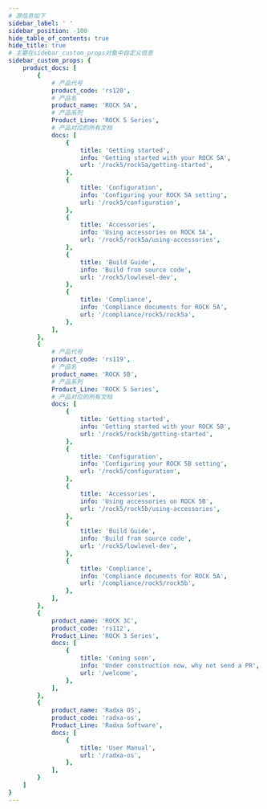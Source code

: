 ```yaml
---
# 源信息如下
sidebar_label: ' '
sidebar_position: -100
hide_table_of_contents: true
hide_title: true
# 主要在sidebar_custom_props对象中自定义信息
sidebar_custom_props: {
	product_docs: [
		{
			# 产品代号
			product_code: 'rs120',
			# 产品名
			product_name: 'ROCK 5A',
			# 产品系列
			Product_Line: 'ROCK 5 Series',
			# 产品对应的所有文档
			docs: [
				{
					title: 'Getting started',
					info: 'Getting started with your ROCK 5A',
					url: '/rock5/rock5a/getting-started',
				},
				{
					title: 'Configuration',
					info: 'Configuring your ROCK 5A setting',
					url: '/rock5/configuration',
				},
				{
					title: 'Accessories',
					info: 'Using accessories on ROCK 5A',
					url: '/rock5/rock5a/using-accessories',
				},
				{
					title: 'Build Guide',
					info: 'Build from source code',
					url: '/rock5/lowlevel-dev',
				},
				{
					title: 'Compliance',
					info: 'Compliance documents for ROCK 5A',
					url: '/compliance/rock5/rock5a',
				},
			],
		},
		{
			# 产品代号
			product_code: 'rs119',
			# 产品名
			product_name: 'ROCK 5B',
			# 产品系列
			Product_Line: 'ROCK 5 Series',
			# 产品对应的所有文档
			docs: [
				{
					title: 'Getting started',
					info: 'Getting started with your ROCK 5B',
					url: '/rock5/rock5b/getting-started',
				},
				{
					title: 'Configuration',
					info: 'Configuring your ROCK 5B setting',
					url: '/rock5/configuration',
				},
				{
					title: 'Accessories',
					info: 'Using accessories on ROCK 5B',
					url: '/rock5/rock5b/using-accessories',
				},
				{
					title: 'Build Guide',
					info: 'Build from source code',
					url: '/rock5/lowlevel-dev',
				},
				{
					title: 'Compliance',
					info: 'Compliance documents for ROCK 5A',
					url: '/compliance/rock5/rock5b',
				},
			],
		},
		{
			product_name: 'ROCK 3C',
			product_code: 'rs112',
			Product_Line: 'ROCK 3 Series',
			docs: [
				{
					title: 'Coming soon',
					info: 'Under construction now, why not send a PR',
					url: '/welcome',
				},
			],
		},
		{
			product_name: 'Radxa OS',
			product_code: 'radxa-os',
			Product_Line: 'Radxa Software',
			docs: [
				{
					title: 'User Manual',
					url: '/radxa-os',
				},
			],
		}
	]
}
---
```

